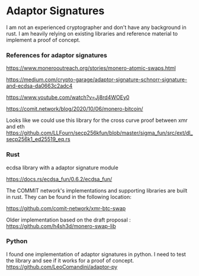 # Adaptor Signatures

I am not an experienced cryptographer and don't have any background in rust. I am heavily relying on existing libraries and reference material to implement a proof of concept.

### References for adaptor signatures
https://www.monerooutreach.org/stories/monero-atomic-swaps.html

https://medium.com/crypto-garage/adaptor-signature-schnorr-signature-and-ecdsa-da0663c2adc4

https://www.youtube.com/watch?v=Jj8rd4WOEy0

https://comit.network/blog/2020/10/06/monero-bitcoin/

Looks like we could use this library for the cross curve proof between xmr and eth
https://github.com/LLFourn/secp256kfun/blob/master/sigma_fun/src/ext/dl_secp256k1_ed25519_eq.rs


### Rust

ecdsa library with a adaptor signature module

https://docs.rs/ecdsa_fun/0.6.2/ecdsa_fun/


The COMMIT network's implementations and supporting libraries are built in rust. They can be found in the following location:

https://github.com/comit-network/xmr-btc-swap

Older implementation based on the draft proposal :
https://github.com/h4sh3d/monero-swap-lib


### Python
I found one implementation of adaptor signatures in python. I need to test the library and see if it works for a proof of concept.
https://github.com/LeoComandini/adaptor-py
